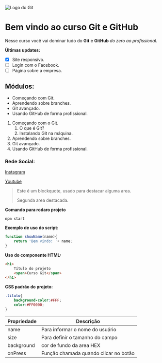 ![Logo do Git](https://sujeitoprogramador.com/wp-content/uploads/2021/04/gitimage.png)
# Bem vindo ao curso Git e GitHub

Nesse curso você vai dominar tudo do **Git** e **GitHub** _do zero ao profissional._

**Últimas updates:** 
- [x] Site responsivo.
- [ ] Login com o Facebook.
- [ ] Página sobre a empresa.
## Módulos:
* Começando com Git.
* Aprendendo sobre branches.
* Git avançado.
* Usando GitHub de forma profissional.

1. Começando com o Git.
    1. O que é Git?
    2. Instalando Git na máquina.  
2. Aprendendo sobre branches.
3. Git avançado.
4. Usando GitHub de forma profissional.

### Rede Social:
[Instagram](https://instagram.com/sujeitoprogramador)

[Youtube](https://youtube.com/c/sujeitoprogramador)

>Este é um blockquote, usado para destacar alguma area.
>
>Segunda area destacada.

**Comando para rodaro projeto**
```
npm start
```
**Exemplo de uso do script:**
```js
function showName(name){
    return 'Bem vindo: '+ name;
}
```

**Uso do componente HTML:**

```html
<h1>
    Título do projeto
    <span>Curso Git</span>
</h1>   
```

**CSS padrão do projeto:**
```css
.titulo{
    background-color:#FFF;
    color:#FF0000;
}
```

Propriedade | Descrição 
------------| --------
name | Para informar o nome do usuário
size | Para definir o tamanho do campo
background | cor de fundo da area HEX
onPress | Função chamada quando clicar no botão